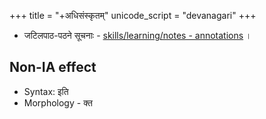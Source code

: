 +++
title = "+अधिसंस्कृतम्"
unicode_script = "devanagari"
+++

- जटिलपाठ-पठने सूचनाः - [skills/learning/notes - annotations](https://vishvasa.github.io/notes/skills/learning/notes/#annotation) । 

## Non-IA effect
- Syntax: इति 
- Morphology - क्त